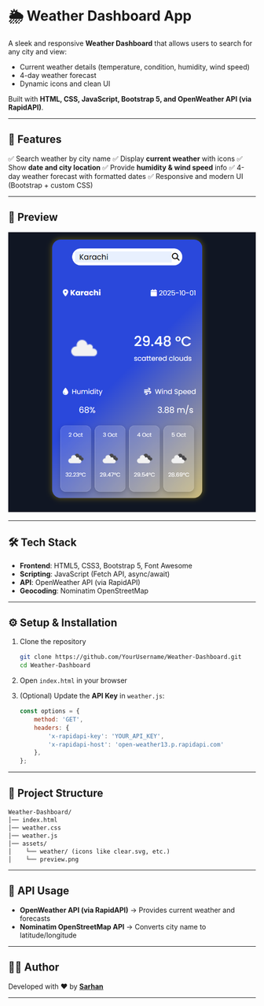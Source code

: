 # 🌦️ Weather Dashboard App

A sleek and responsive **Weather Dashboard** that allows users to search for any city and view:

* Current weather details (temperature, condition, humidity, wind speed)
* 4-day weather forecast
* Dynamic icons and clean UI

Built with **HTML, CSS, JavaScript, Bootstrap 5, and OpenWeather API (via RapidAPI)**.

---

## 🚀 Features

✅ Search weather by city name
✅ Display **current weather** with icons
✅ Show **date and city location**
✅ Provide **humidity & wind speed** info
✅ 4-day weather forecast with formatted dates
✅ Responsive and modern UI (Bootstrap + custom CSS)

---

## 📸 Preview

![Weather Dashboard Screenshot](assets/preview.PNG)

---

## 🛠️ Tech Stack

* **Frontend**: HTML5, CSS3, Bootstrap 5, Font Awesome
* **Scripting**: JavaScript (Fetch API, async/await)
* **API**: OpenWeather API (via RapidAPI)
* **Geocoding**: Nominatim OpenStreetMap

---

## ⚙️ Setup & Installation

1. Clone the repository

   ```bash
   git clone https://github.com/YourUsername/Weather-Dashboard.git
   cd Weather-Dashboard
   ```

2. Open `index.html` in your browser

3. (Optional) Update the **API Key** in `weather.js`:

   ```js
   const options = {
       method: 'GET',
       headers: {
           'x-rapidapi-key': 'YOUR_API_KEY',
           'x-rapidapi-host': 'open-weather13.p.rapidapi.com'
       },
   };
   ```

---

## 📂 Project Structure

```
Weather-Dashboard/
│── index.html
│── weather.css
│── weather.js
│── assets/
│    └── weather/ (icons like clear.svg, etc.)
│    └── preview.png
```

---

## 🔑 API Usage

* **OpenWeather API (via RapidAPI)** → Provides current weather and forecasts
* **Nominatim OpenStreetMap API** → Converts city name to latitude/longitude

---


## 👨‍💻 Author

Developed with ❤️ by **[Sarhan](https://github.com/SarhanCoderOfTheCentury)**

---

